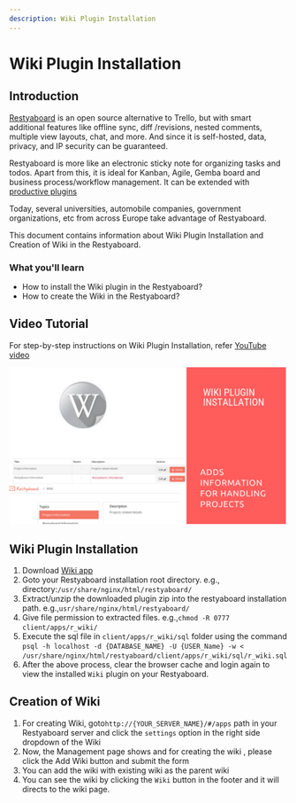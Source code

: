 ```yaml
---
description: Wiki Plugin Installation
---
```


# Wiki Plugin Installation

## Introduction

[Restyaboard](https://restya.com/board) is an open source alternative to Trello, but with smart additional features like offline sync, diff /revisions, nested comments, multiple view layouts, chat, and more. And since it is self-hosted, data, privacy, and IP security can be guaranteed.

Restyaboard is more like an electronic sticky note for organizing tasks and todos. Apart from this, it is ideal for Kanban, Agile, Gemba board and business process/workflow management. It can be extended with [productive plugins](https://restya.com/board/apps "productive plugins")

Today, several universities, automobile companies, government organizations, etc from across Europe take advantage of Restyaboard.

This document contains information about Wiki Plugin Installation and Creation of Wiki in the Restyaboard.

### What you'll learn

*   How to install the Wiki plugin in the Restyaboard?
*   How to create the Wiki in the Restyaboard?

## Video Tutorial

For step-by-step instructions on Wiki Plugin Installation, refer [YouTube video](https://www.youtube.com/watch?v=hA9M0j3V-Z8 "Watch video on Wiki Plugin Installation")

[![Wiki Plugin Installation](wiki-plugin-installation.png)](https://www.youtube.com/watch?v=hA9M0j3V-Z8 "Watch video on Wiki Plugin Installation")  

## Wiki Plugin Installation

1.  Download [Wiki app](https://restya.com/board/apps/r_wiki "Wiki app")
2.  Goto your Restyaboard installation root directory. e.g., directory:`/usr/share/nginx/html/restyaboard/`
3.  Extract/unzip the downloaded plugin zip into the restyaboard installation path. e.g.,`usr/share/nginx/html/restyaboard/`
4.  Give file permission to extracted files. e.g.,`chmod -R 0777 client/apps/r_wiki/`
5.  Execute the sql file in `client/apps/r_wiki/sql` folder using the command `psql -h localhost -d {DATABASE_NAME} -U {USER_Name} -w < /usr/share/nginx/html/restyaboard/client/apps/r_wiki/sql/r_wiki.sql`
6.  After the above process, clear the browser cache and login again to view the installed `Wiki` plugin on your Restyaboard.

## Creation of Wiki

1.  For creating Wiki, goto`http://{YOUR_SERVER_NAME}/#/apps` path in your Restyaboard server and click the `settings` option in the right side dropdown of the Wiki
2.  Now, the Management page shows and for creating the wiki , please click the Add Wiki button and submit the form
3.  You can add the wiki with existing wiki as the parent wiki
4.  You can see the wiki by clicking the `Wiki` button in the footer and it will directs to the wiki page.